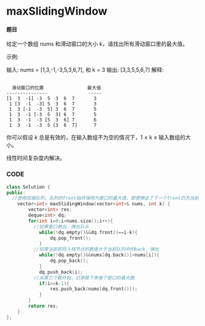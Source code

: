 # maxSlidingWindow


#### 题目

给定一个数组 nums 和滑动窗口的大小 k，请找出所有滑动窗口里的最大值。

示例:

输入: nums = [1,3,-1,-3,5,3,6,7], 和 k = 3
输出: [3,3,5,5,6,7] 
解释: 

```

  滑动窗口的位置                最大值
---------------               -----
[1  3  -1] -3  5  3  6  7       3
 1 [3  -1  -3] 5  3  6  7       3
 1  3 [-1  -3  5] 3  6  7       5
 1  3  -1 [-3  5  3] 6  7       5
 1  3  -1  -3 [5  3  6] 7       6
 1  3  -1  -3  5 [3  6  7]      7

```

你可以假设 *k* 总是有效的，在输入数组不为空的情况下，1 ≤ k ≤ 输入数组的大小。

线性时间复杂度内解决。



### CODE
```c++
class Solution {
public:
  //使用双端队列，队列的front始终保持为窗口的最大值，即便弹出了下一个front仍为当前最大。
    vector<int> maxSlidingWindow(vector<int>& nums, int k) {
        vector<int> res;
        deque<int> dq;
        for(int i=0;i<nums.size();i++){
          //如果窗口移出，弹出队头
            while(!dq.empty()&&dq.front()==i-k){
                dq.pop_front();
            }
          //如果当前即将入栈节点的数值大于当前队列中的back，弹出 
            while(!dq.empty()&&nums[dq.back()]<nums[i]){
                dq.pop_back();
            }
            dq.push_back(i);
          //从第三个数开始，记录接下来每个窗口的最大数
            if(i>=k-1){
                res.push_back(nums[dq.front()]);
            }
        }
        return res;
    }
};
```

